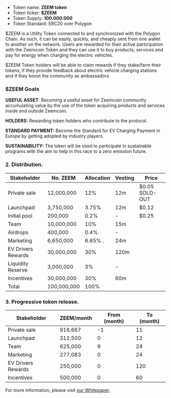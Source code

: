 - Token name: **ZEEM token**
- Token ticker: **$ZEEM**
- Token Supply: **100.000.000**
- Token Standard: ERC20 over Polygon

$ZEEM is a Utility Token connected to and synchronized with the Polygon Chain. As such, it can be easily, quickly, and cheaply sent from one wallet to another on the network. Users are rewarded for their active participation with the Zeemcoin Token and they can use it to buy products, services and pay for energy when charging the electric vehicles.

$ZEEM Token holders will be able to claim rewards if they stake/farm their tokens, if they provide feedback about electric vehicle charging stations and if they boost the community as ambassadors.

### $ZEEM Goals

**USEFUL ASSET**: Becoming a useful asset for Zeemcoin community accumulating value by the use of the token acquiring products and services inside and outside Zeemcoin.

**HOLDERS:** Rewarding token holders who contribute to the protocol.

**STANDARD PAYMENT:** Become the Standard for EV Charging Payment in Europe by getting adopted by industry players.

**SUSTAINABILITY:** The token will be used to participate in sustainable programs with the aim to help in this race to a zero emission future.

### 2. Distribution.

| Stakeholder        | No. ZEEM    | Allocation | Vesting | Price          |
| ------------------ | ----------- | ---------- | ------- | -------------- |
| Private sale       | 12,000,000  | 12%        | 12m     | $0.05 SOLD-OUT |
| Launchpad          | 3,750,000   | 3.75%      | 12m     | $0.12          |
| Initial pool       | 200,000     | 0.2%       | -       | $0.25          |
| Team               | 10,000,000  | 10%        | 15m     |                |
| Airdrops           | 400,000     | 0.4%       | -       |                |
| Marketing          | 6,650,000   | 6.65% .    | 24m     |                |
| EV Drivers Rewards | 30,000,000  | 30%        | 120m    |                |
| Liquidity Reserve  | 3,000,000   | 3%         | -       |                |
| Incentives         | 30,000,000  | 30%        | 60m     |                |
| Total              | 100,000,000 | 100%       |         |                |

### 3. Progressive token release.

| Stakeholder        | ZEEM/month | From (month) | To (month) |
| ------------------ | ---------- | ------------ | ---------- |
| Private sale       | 916,667    | -1           | 11         |
| Launchpad          | 312,500    | 0            | 12         |
| Team               | 625,000    | 9            | 24         |
| Marketing          | 277,083    | 0            | 24         |
| EV Drivers Rewards | 250,000    | 0            | 120        |
| Incentives         | 500,000    | 0            | 60         |

For more information, please visit [our Whitepaper](https://whitepaper.zeemcoin.com/white-paper/tokenomics-usdzeem/distribution-and-rounds).
